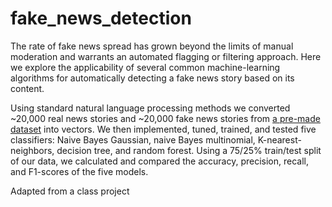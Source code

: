 # fake_news_detection

The rate of fake news spread has grown beyond the limits of manual moderation and warrants an automated flagging or filtering approach. Here we explore the applicability of several common machine-learning algorithms for automatically detecting a fake news story based on its content.

Using standard natural language processing methods we converted ~20,000 real news stories and ~20,000 fake news stories from [a pre-made dataset](https://www.kaggle.com/clmentbisaillon/fake-and-real-news-dataset) into vectors. We then implemented, tuned, trained, and tested five classifiers: Naive Bayes Gaussian, naive Bayes multinomial, K-nearest-neighbors, decision tree, and random forest. Using a 75/25% train/test split of our data, we calculated and compared the accuracy, precision, recall, and F1-scores of the five models.

Adapted from a class project
